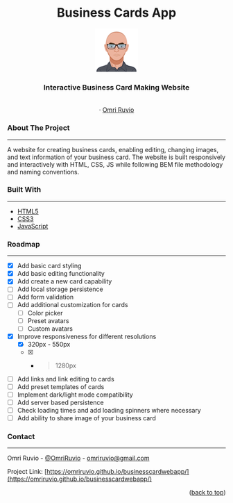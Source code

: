 <h1 align="center">Business Cards App</h1>

<div align="center">
    <img src="./images/omri-avatar.svg" alt="Logo" style="width: 100px">
  <br />
<h3 align="center">Interactive Business Card Making Website</h3>

  <p align="center">
    <br />
    ·
    <a href="https://www.linkedin.com/in/omri-ruvio">Omri Ruvio</a>
    
  </p>
</div>

<!-- <div align="center">
    <img src="./images/readme-screenshot-1.png">
    <img src="./images/readme-screenshot-2.png">
    <img src="./images/readme-screenshot-3.png">
</div>
</br>
</br> -->

### About The Project

---

A website for creating business cards, enabling editing, changing images, and text information of your business card. The website is built responsively and interactively with HTML, CSS, JS while following BEM file methodology and naming conventions.

### Built With

---

- [HTML5](https://www.w3schools.com/html/)
- [CSS3](https://www.w3schools.com/css/)
- [JavaScript](https://www.w3schools.com/js/)

### Roadmap

---

- [x] Add basic card styling
- [x] Add basic editing functionality
- [x] Add create a new card capability
- [ ] Add local storage persistence
- [ ] Add form validation
- [ ] Add additional customization for cards
  - [ ] Color picker
  - [ ] Preset avatars
  - [ ] Custom avatars
- [x] Improve responsiveness for different resolutions
  - [x] 320px - 550px
  - [x] - > 1280px
- [ ] Add links and link editing to cards
- [ ] Add preset templates of cards
- [ ] Implement dark/light mode compatibility
- [ ] Add server based persistence
- [ ] Check loading times and add loading spinners where necessary
- [ ] Add ability to share image of your business card

### Contact

---

Omri Ruvio - [@OmriRuvio](https://twitter.com/omriruvio) - omriruvio@gmail.com

Project Link: [https://omriruvio.github.io/businesscardwebapp/](https://omriruvio.github.io/businesscardwebapp/)

<p align="right">(<a href="#top">back to top</a>)</p>
